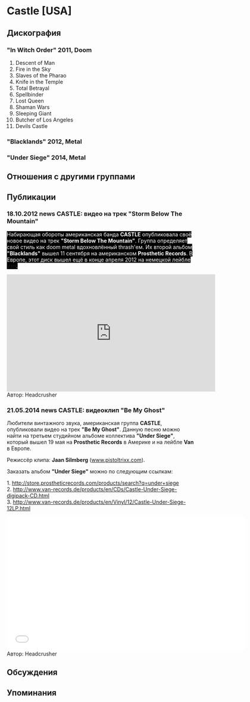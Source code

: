 # Castle [USA]



## Дискография

### "In Witch Order" 2011, Doom

01. Descent of Man
02. Fire in the Sky
03. Slaves of the Pharao
04. Knife in the Temple
05. Total Betrayal
06. Spellbinder
07. Lost Queen
08. Shaman Wars
09. Sleeping Giant
10. Butcher of Los Angeles
11. Devils Castle

### "Blacklands" 2012, Metal



### "Under Siege" 2014, Metal




## Отношения с другими группами


## Публикации

### 18.10.2012 news CASTLE: видео на трек &quot;Storm Below The Mountain&quot;

<P><FONT style="BACKGROUND-COLOR: #000000" color=#ffffff>Набирающая обороты американская&nbsp;банда <STRONG>CASTLE</STRONG> опубликовала своё новое видео на трек <STRONG>"Storm Below The Mountain"</STRONG>. Группа определяет свой стиль как doom metal вдохновлённый thrash'ем. Их второй альбом <STRONG>"Blacklands"</STRONG> вышел 11 сентября на американском <STRONG>Prosthetic Records</STRONG>. В Европе, этот диск вышел eщё в конце апреля 2012 на&nbsp;немецкой лейбле <A href="http://www.van-records.de/">Van</A>.</FONT></P>
<CENTER><IFRAME height=315 src="http://www.youtube.com/embed/eSS1mVspzHs?list=PL25B9F359CC4AA96F&hl=ru_RU" frameBorder=0 width=560 allowfullscreen></IFRAME></CENTER>
Автор: Headcrusher

### 21.05.2014 news CASTLE: видеоклип &quot;Be My Ghost&quot;

<P>Любители винтажного звука, американская группа <STRONG>CASTLE</STRONG>, опубликовали видео на трек <STRONG>"Be My Ghost"</STRONG>. Данную песню можно найти на третьем студийном альбоме коллектива <STRONG>"Under Siege"</STRONG>, который вышел 19 мая на <STRONG>Prosthetic Records</STRONG> в Америке и на лейбле <STRONG>Van</STRONG> в Европе.</P>
<P>Режиссёр клипа:&nbsp;<STRONG>Jaan Silmberg</STRONG> (<A href="http://www.pistoltrixx.com/">www.pistoltrixx.com</A>).</P>
<P>Заказать&nbsp;альбом&nbsp;<STRONG>"Under Siege"</STRONG> можно по следующим ссылкам:</P>
<P>1. <A href="http://store.prostheticrecords.com/products/search?q=under+siege">http://store.prostheticrecords.com/products/search?q=under+siege</A><BR>2. <A href="http://www.van-records.de/products/en/CDs/Castle-Under-Siege-digipack-CD.html">http://www.van-records.de/products/en/CDs/Castle-Under-Siege-digipack-CD.html</A><BR>3. <A href="http://www.van-records.de/products/en/Vinyl/12/Castle-Under-Siege-12LP.html">http://www.van-records.de/products/en/Vinyl/12/Castle-Under-Siege-12LP.html</A></P>
<CENTER><IFRAME height=360 src="//www.youtube.com/embed/4CjC5Zj_Amw?feature=player_embedded" frameBorder=0 width=640 allowfullscreen></IFRAME></CENTER>
Автор: Headcrusher


## Обсуждения


## Упоминания

